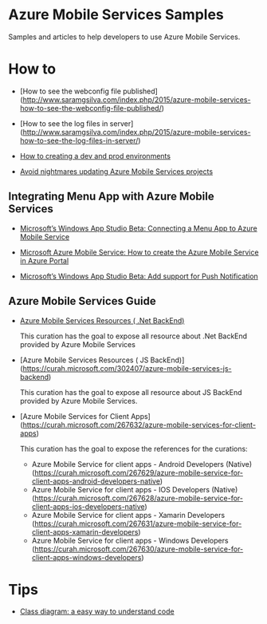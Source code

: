 # Azure Mobile Services Samples

Samples and articles to help developers to use Azure Mobile Services.

# How to

- [How to see the webconfig file published] (http://www.saramgsilva.com/index.php/2015/azure-mobile-services-how-to-see-the-webconfig-file-published/)

- [How to see the log files in server] (http://www.saramgsilva.com/index.php/2015/azure-mobile-services-how-to-see-the-log-files-in-server/)

- [How to creating a dev and prod environments](http://www.saramgsilva.com/index.php/2014/azure-mobile-services-creating-dev-prod-environment/)

- [Avoid nightmares updating Azure Mobile Services projects](http://www.saramgsilva.com/index.php/2015/avoid-nightmares-updating-azure-mobile-services-projects/)

## Integrating Menu App with Azure Mobile Services

- [Microsoft’s Windows App Studio Beta: Connecting a Menu App to Azure Mobile Service](http://wp.me/p4LXhq-Dv)

- [Microsoft Azure Mobile Service: How to create the Azure Mobile Service in Azure Portal](http://wp.me/p4LXhq-CE)

- [Microsoft’s Windows App Studio Beta: Add support for Push Notification](http://www.saramgsilva.com/index.php/2014/microsofts-windows-appstudio-add-support-for-push-notification/)


## Azure Mobile Services Guide

- [Azure Mobile Services Resources ( .Net BackEnd)](https://curah.microsoft.com/302406/azure-mobile-services-net-backend)

	This curation has the goal to expose all resource about .Net BackEnd provided by Azure Mobile Services

- [Azure Mobile Services Resources ( JS BackEnd)] (https://curah.microsoft.com/302407/azure-mobile-services-js-backend)

	This curation has the goal to expose all resource about JS BackEnd provided by Azure Mobile Services.

- [Azure Mobile Services for Client Apps] (https://curah.microsoft.com/267632/azure-mobile-services-for-client-apps)
	
	This curation has the goal to expose the references for the curations:
	- Azure Mobile Service for client apps - Android Developers (Native) (https://curah.microsoft.com/267629/azure-mobile-service-for-client-apps-android-developers-native)
	- Azure Mobile Service for client apps - IOS Developers (Native) (https://curah.microsoft.com/267628/azure-mobile-service-for-client-apps-ios-developers-native)
	- Azure Mobile Service for client apps - Xamarin Developers (https://curah.microsoft.com/267631/azure-mobile-service-for-client-apps-xamarin-developers)
	- Azure Mobile Service for client apps - Windows Developers (https://curah.microsoft.com/267630/azure-mobile-service-for-client-apps-windows-developers)
	
	
# Tips

- [Class diagram: a easy way to understand code](http://www.saramgsilva.com/index.php/2014/class-diagram-a-easy-way-to-understand-code/)